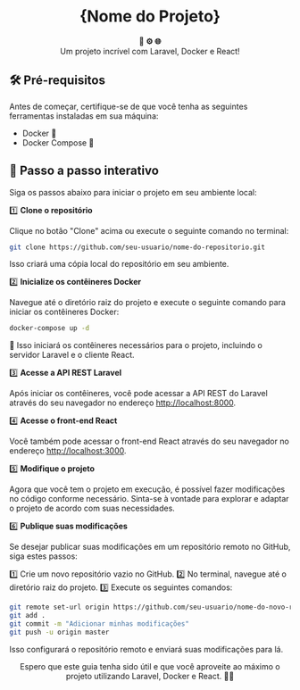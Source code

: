 <h1 align="center">{Nome do Projeto}</h1>

<div align="center">
  <strong>🐳 ⚙️ 🌐</strong>
</div>
<div align="center">
  Um projeto incrível com Laravel, Docker e React!
</div>

## 🛠️ Pré-requisitos

Antes de começar, certifique-se de que você tenha as seguintes ferramentas instaladas em sua máquina:

- Docker 🐳
- Docker Compose 🐙

## 🚀 Passo a passo interativo

Siga os passos abaixo para iniciar o projeto em seu ambiente local:

1️⃣ **Clone o repositório**

   Clique no botão "Clone" acima ou execute o seguinte comando no terminal:

   ```bash
   git clone https://github.com/seu-usuario/nome-do-repositorio.git
   ```

   Isso criará uma cópia local do repositório em seu ambiente.

2️⃣ **Inicialize os contêineres Docker**

   Navegue até o diretório raiz do projeto e execute o seguinte comando para iniciar os contêineres Docker:

   ```bash
   docker-compose up -d
   ```

   🐳 Isso iniciará os contêineres necessários para o projeto, incluindo o servidor Laravel e o cliente React.

3️⃣ **Acesse a API REST Laravel**

   Após iniciar os contêineres, você pode acessar a API REST do Laravel através do seu navegador no endereço [http://localhost:8000](http://localhost:8000).

4️⃣ **Acesse o front-end React**

   Você também pode acessar o front-end React através do seu navegador no endereço [http://localhost:3000](http://localhost:3000).

5️⃣ **Modifique o projeto**

   Agora que você tem o projeto em execução, é possível fazer modificações no código conforme necessário. Sinta-se à vontade para explorar e adaptar o projeto de acordo com suas necessidades.

6️⃣ **Publique suas modificações**

   Se desejar publicar suas modificações em um repositório remoto no GitHub, siga estes passos:

   1️⃣ Crie um novo repositório vazio no GitHub.
   2️⃣ No terminal, navegue até o diretório raiz do projeto.
   3️⃣ Execute os seguintes comandos:

   ```bash
   git remote set-url origin https://github.com/seu-usuario/nome-do-novo-repositorio.git
   git add .
   git commit -m "Adicionar minhas modificações"
   git push -u origin master
   ```

   Isso configurará o repositório remoto e enviará suas modificações para lá.


<div align="center">
  Espero que este guia tenha sido útil e que você aproveite ao máximo o projeto utilizando Laravel, Docker e React. 🎉😄
</div>
